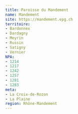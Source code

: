 ```yaml
---
title: Paroisse du Mandement
name: Mandement
site: https://mandement.epg.ch
territoire:
- Bardonnex
- Dardagny
- Meyrin
- Russin
- Satigny
- Vernier
NPA:
- 1214
- 1217
- 1242
- 1257
- 1281
- 1283
meta:
- La Croix-de-Rozon
- La Plaine
region: Rhône-Mandement
---
```


